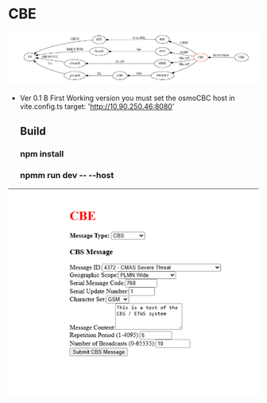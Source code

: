 # CBE
![alt text](https://github.com/svinson1121/CBE/blob/main/images/CBC-CBE.png)



* Ver 0.1 B   First Working version  you must set the osmoCBC host in vite.config.ts   target: 'http://10.90.250.46:8080'
  ## Build
  ###            npm install
  ###            npmm run dev -- --host

 
![alt text](https://github.com/svinson1121/CBE/blob/main/images/cmwcbe-v01b.png)
